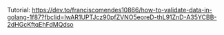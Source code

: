 Tutorial: 
https://dev.to/franciscomendes10866/how-to-validate-data-in-golang-1f87?fbclid=IwAR1UPTJcz90pfZVNO5eoreD-thL91ZnD-A35YCBB-2dHGcKftqEhFdMQdso